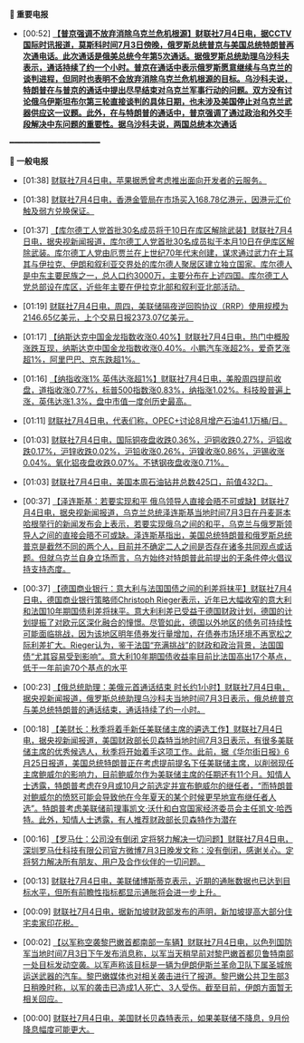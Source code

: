 **🔴 重要电报**

  - [00:52] **[【普京强调不放弃消除乌克兰危机根源】财联社7月4日电，据CCTV国际时讯报道，莫斯科时间7月3日傍晚，俄罗斯总统普京与美国总统特朗普再次通电话。此次通话是俄美总统今年第5次通话。据俄罗斯总统助理乌沙科夫表示，通话持续了约一个小时。普京在通话中表示俄罗斯愿意继续与乌克兰的谈判进程，但同时也表明不会放弃消除乌克兰危机根源的目标。乌沙科夫说，特朗普在与普京的通话中提出尽早结束对乌克兰军事行动的问题。双方没有讨论俄乌伊斯坦布尔第三轮直接谈判的具体日期，也未涉及美国停止对乌克兰武器供应这一议题。此外，在与特朗普的通话中，普京强调了通过政治和外交手段解决中东问题的重要性。据乌沙科夫说，两国总统本次通话](https://www.cls.cn/detail/2075717)**

━━━━━━━━━━━━━━━━━━━

**📰 一般电报**

  - [01:38] [财联社7月4日电，苹果据悉曾考虑推出面向开发者的云服务。](https://www.cls.cn/detail/2075727)

  - [01:38] [财联社7月4日电，香港金管局在市场买入168.78亿港元，因港元汇价触及弱方兑换保证。](https://www.cls.cn/detail/2075726)

  - [01:37] [【库尔德工人党首批30名成员将于10日在库区解除武装】财联社7月4日电，据央视新闻报道，库尔德工人党首批30名成员拟于本月10日在伊库区解除武装。库尔德工人党由厄贾兰在上世纪70年代末创建，谋求通过武力在土耳其与伊拉克、伊朗和叙利亚交界处的库尔德人聚居区建立独立国家。库尔德人是中东主要民族之一，总人口约3000万，主要分布在上述四国。库尔德工人党总部设在库区，近些年主要在伊拉克北部和叙利亚北部活动。](https://www.cls.cn/detail/2075725)

  - [01:19] [财联社7月4日电，周四，美联储隔夜逆回购协议（RRP）使用规模为2146.65亿美元，上个交易日报2373.07亿美元。](https://www.cls.cn/detail/2075723)

  - [01:17] [【纳斯达克中国金龙指数收涨0.40%】财联社7月4日电，热门中概股涨跌互现，纳斯达克中国金龙指数收涨0.40%。小鹏汽车涨超2%，爱奇艺涨超1%，阿里巴巴、京东跌超1%。](https://www.cls.cn/detail/2075722)

  - [01:16] [【纳指收涨1% 英伟达涨超1%】财联社7月4日电，美股周四提前收盘，道指收涨0.77%，标普500指数涨0.83%，纳指涨1.02%。科技股普遍上涨，英伟达涨1.3%，盘中市值一度创历史最高。](https://www.cls.cn/detail/2075721)

  - [01:11] [财联社7月4日电，代表们称，OPEC+讨论8月增产石油41.1万桶/日。](https://www.cls.cn/detail/2075720)

  - [01:03] [财联社7月4日电，国际铜夜盘收跌0.36%，沪铜收跌0.27%，沪铝收跌0.17%，沪锌收跌0.02%，沪铅收涨0.26%，沪镍收涨0.86%，沪锡收涨0.04%。氧化铝夜盘收跌0.07%。不锈钢夜盘收涨0.71%。](https://www.cls.cn/detail/2075719)

  - [01:03] [财联社7月4日电，美国本周石油钻井总数425口，前值432口。](https://www.cls.cn/detail/2075718)

  - [00:37] [【泽连斯基：若要实现和平 俄乌领导人直接会晤不可或缺】财联社7月4日电，据央视新闻报道，乌克兰总统泽连斯基当地时间7月3日在丹麦哥本哈根举行的新闻发布会上表示，若要实现俄乌之间的和平，乌克兰与俄罗斯领导人之间的直接会晤不可或缺。泽连斯基指出，美国总统特朗普和俄罗斯总统普京是截然不同的两个人，目前并不确定二人之间是否存在诸多共同观点或话题。但就乌克兰自身立场而言，乌方始终对特朗普此前提出的无条件停火倡议持支持态度。](https://www.cls.cn/detail/2075716)

  - [00:37] [【德国商业银行：意大利与法国国债之间的利差将抹平】财联社7月4日电，德国商业银行策略师Christoph Rieger表示，近年已大幅收窄的意大利和法国10年期国债利差将抹平。意大利利差已受益于德国财政计划，德国的计划提振了对欧元区深化融合的憧憬。尽管如此，德国以外地区的债务可持续性可能面临挑战，因为该地区明年债券发行量增加，在债券市场环境不再宽松之际利差扩大。Rieger认为，鉴于法国“充满挑战”的财政和政治背景，法国国债“尤其容易受到影响”。意大利10年期国债收益率目前比法国高出17个基点，低于一年前逾70个基点的水平](https://www.cls.cn/detail/2075715)

  - [00:23] [【俄总统助理：美俄元首通话结束 时长约1小时】财联社7月4日电，据央视新闻报道，俄罗斯总统助理乌沙科夫当地时间7月3日表示，俄总统普京与美总统特朗普的通话结束，通话持续了约一小时。](https://www.cls.cn/detail/2075714)

  - [00:18] [【美财长：秋季将着手新任美联储主席的遴选工作】财联社7月4日电，据央视新闻报道，美国财政部长贝森特当地时间7月3日表示，有很多美联储主席的优秀候选人，秋季将开始着手这项工作。此前，据《华尔街日报》6月25日报道，美国总统特朗普正在考虑提前提名下任美联储主席，以削弱现任主席鲍威尔的影响力，目前鲍威尔作为美联储主席的任期还有11个月。知情人士透露，特朗普考虑在9月或10月之前选定并宣布鲍威尔的继任者，“而特朗普对鲍威尔的愤怒可能会导致他在今年夏天的某个时候更早地宣布继任者人选”。特朗普考虑美联储前理事凯文·沃什和白宫国家经济委员会主任凯文·哈西特。此外，知情人士透露，有人推荐财政部长贝森特作为潜在](https://www.cls.cn/detail/2075712)

  - [00:16] [【罗马仕：公司没有倒闭 定将努力解决一切问题】财联社7月4日电，深圳罗马仕科技有限公司官方微博7月3日晚发文称：没有倒闭，感谢关心。定将努力解决所有朋友、用户及合作伙伴的一切问题。](https://www.cls.cn/detail/2075711)

  - [00:13] [财联社7月4日电，美联储博斯蒂克表示，近期的通胀数据也已达到目标水平，但所有前瞻性指标都显示通胀将会进一步上升。](https://www.cls.cn/detail/2075710)

  - [00:09] [财联社7月4日电，据新加坡财政部发布的声明，新加坡提高大部分住宅卖家印花税。](https://www.cls.cn/detail/2075709)

  - [00:02] [【以军称空袭黎巴嫩首都南部一车辆】财联社7月4日电，以色列国防军当地时间7月3日下午发布消息称，以军当天稍早前对黎巴嫩首都贝鲁特南部一处目标发动空袭。以军声称该目标是一辆为伊朗伊斯兰革命卫队下属圣城旅运送武器的汽车。黎巴嫩媒体也对相关袭击进行了报道。黎巴嫩公共卫生部3日稍晚时称，以军的袭击已造成1人死亡、3人受伤。截至目前，伊朗方面暂无相关回应。](https://www.cls.cn/detail/2075692)

  - [00:00] [财联社7月4日电，美国财长贝森特表示，如果美联储不降息，9月份降息幅度可能更大。](https://www.cls.cn/detail/2075691)
